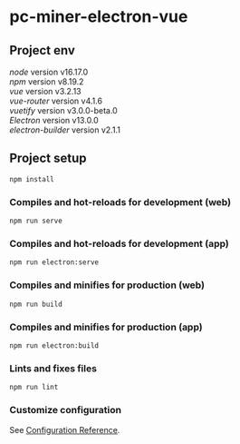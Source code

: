 # pc-miner-electron-vue

## Project env

*node* version v16.17.0 \
*npm* version v8.19.2 \
*vue* version v3.2.13 \
*vue-router* version v4.1.6 \
*vuetify* version v3.0.0-beta.0 \
*Electron* version v13.0.0 \
*electron-builder* version v2.1.1

## Project setup
```
npm install
```

### Compiles and hot-reloads for development (web)
```
npm run serve
```

### Compiles and hot-reloads for development (app)
```
npm run electron:serve
```

### Compiles and minifies for production (web)
```
npm run build
```

### Compiles and minifies for production (app)
```
npm run electron:build
```

### Lints and fixes files
```
npm run lint
```

### Customize configuration
See [Configuration Reference](https://cli.vuejs.org/config/).
